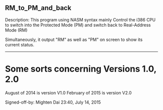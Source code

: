 ##  RM_to_PM_and_back

Description:
This program using NASM syntax mainly Control the i386 CPU to 
   switch into the Protected Mode (PM) 
      and switch back to Real-Address Mode (RM)

Simultaneously, it output "RM" as well as "PM" on screen
	                   to show its current status.

----------------------------
# Some sorts concerning Versions 1.0, 2.0
August   of 2014 is version V1.0
February of 2015 is version V2.0

  Signed-off-by:  Mighten Dai
	          23:40,  July 14, 2015
